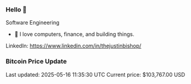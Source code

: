 ### Hello 🤙  

Software Engineering

- 🔭 I love computers, finance, and building things.
  
LinkedIn: https://www.linkedin.com/in/thejustinbishop/  





































































































































































### Bitcoin Price Update
Last updated: 2025-05-16 11:35:30 UTC
Current price: $103,767.00 USD
